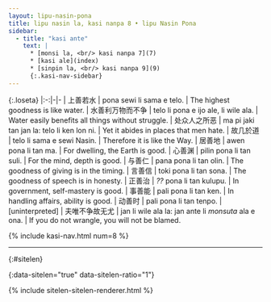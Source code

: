 ```yaml
---
layout: lipu-nasin-pona
title: lipu nasin la, kasi nanpa 8 • lipu Nasin Pona
sidebar:
  - title: "kasi ante"
    text: |
      * [monsi la, <br/> kasi nanpa 7](7)
      * [kasi ale](index)
      * [sinpin la, <br/> kasi nanpa 9](9)
      {:.kasi-nav-sidebar}
---
```


{:.loseta}
|:-:|-|-
| 上善若水               | pona sewi li sama e telo.            | The highest goodness is like water.
| 水善利万物<wbr/>而不争 | telo li pona e ijo ale, li wile ala. | Water easily benefits all things without struggle.
| 处众人之所恶         | ma pi jaki tan jan la: telo li ken lon ni. | Yet it abides in places that men hate.
| 故几於道             | telo li sama e sewi Nasin.                 | Therefore it is like the Way.
| 居善地               | awen pona li tan ma.                       | For dwelling, the Earth is good.
| 心善渊               | pilin pona li tan suli.                    | For the mind, depth is good.
| 与善仁               | pana pona li tan olin.                     | The goodness of giving is in the timing.
| 言善信               | toki pona li tan sona.                     | The goodness of speech is in honesty.
| 正善治               | _??_ pona li tan kulupu.                   | In government, self-mastery is good.
| 事善能               | pali pona li tan ken.                      | In handling affairs, ability is good.
| 动善时               | pali pona li tan tenpo.                    | [uninterpreted]
| 夫唯不争<wbr/>故无尤 | jan li wile ala la: jan ante li _monsuta_ ala e ona. | If you do not wrangle, you will not be blamed.

{% include kasi-nav.html num=8 %}

-------
{:#sitelen}

{:data-sitelen="true" data-sitelen-ratio="1"}

{% include sitelen-sitelen-renderer.html %}
